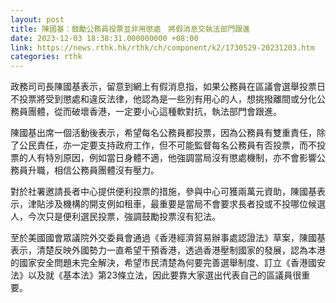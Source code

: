 ```yaml
---
layout: post
title: 陳國基：鼓勵公務員投票並非用懲處　將假消息交執法部門跟進
date: 2023-12-03 18:38:31.000000000 +08:00
link: https://news.rthk.hk/rthk/ch/component/k2/1730529-20231203.htm
categories: rthk
---
```


政務司司長陳國基表示，留意到網上有假消息指，如果公務員在區議會選舉投票日不投票將受到懲處和違反法律，他認為是一些別有用心的人，想挑撥離間或分化公務員團體，從而破壞香港，一定要小心這種軟對抗，執法部門會跟進。

陳國基出席一個活動後表示，希望每名公務員都投票，因為公務員有雙重責任，除了公民責任，亦一定要支持政府工作，但不可能監督每名公務員有否投票，而不投票的人有特別原因，例如當日身體不適，他強調當局沒有懲處機制，亦不會影響公務員升職，相信公務員團體沒有壓力。

對於社署邀請長者中心提供便利投票的措施，參與中心可獲兩萬元資助，陳國基表示，津貼涉及機構的開支例如租車，最重要是當局不會要求長者投或不投哪位候選人，今次只是便利選民投票，強調鼓勵投票沒有犯法。

至於美國國會眾議院外交委員會通過《香港經濟貿易辦事處認證法》草案，陳國基表示，清楚反映外國勢力一直希望干預香港，透過香港壓制國家的發展，認為本港的國家安全問題未完全解決，希望市民清楚為何要完善選舉制度、訂立《香港國安法》以及就《基本法》第23條立法，因此要靠大家選出代表自己的區議員很重要。
